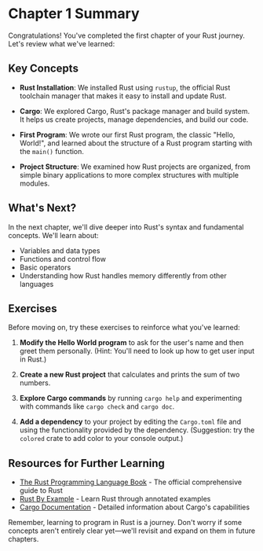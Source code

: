 # Chapter 1 Summary

Congratulations! You've completed the first chapter of your Rust journey. Let's review what we've learned:

## Key Concepts

- **Rust Installation**: We installed Rust using `rustup`, the official Rust toolchain manager that makes it easy to install and update Rust.

- **Cargo**: We explored Cargo, Rust's package manager and build system. It helps us create projects, manage dependencies, and build our code.

- **First Program**: We wrote our first Rust program, the classic "Hello, World!", and learned about the structure of a Rust program starting with the `main()` function.

- **Project Structure**: We examined how Rust projects are organized, from simple binary applications to more complex structures with multiple modules.

## What's Next?

In the next chapter, we'll dive deeper into Rust's syntax and fundamental concepts. We'll learn about:

- Variables and data types
- Functions and control flow
- Basic operators
- Understanding how Rust handles memory differently from other languages

## Exercises

Before moving on, try these exercises to reinforce what you've learned:

1. **Modify the Hello World program** to ask for the user's name and then greet them personally. (Hint: You'll need to look up how to get user input in Rust.)

2. **Create a new Rust project** that calculates and prints the sum of two numbers.

3. **Explore Cargo commands** by running `cargo help` and experimenting with commands like `cargo check` and `cargo doc`.

4. **Add a dependency** to your project by editing the `Cargo.toml` file and using the functionality provided by the dependency. (Suggestion: try the `colored` crate to add color to your console output.)

## Resources for Further Learning

- [The Rust Programming Language Book](https://doc.rust-lang.org/book/) - The official comprehensive guide to Rust
- [Rust By Example](https://doc.rust-lang.org/rust-by-example/) - Learn Rust through annotated examples
- [Cargo Documentation](https://doc.rust-lang.org/cargo/) - Detailed information about Cargo's capabilities

Remember, learning to program in Rust is a journey. Don't worry if some concepts aren't entirely clear yet—we'll revisit and expand on them in future chapters.
